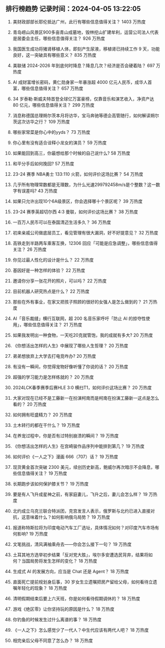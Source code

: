 
## 排行榜趋势 记录时间：2024-04-05 13:22:05
  
  1. 美财政部部长耶伦抵达广州，此行有哪些信息值得关注？ 1403 万热度
    
  2. 青岛崂山风景区900多亩青山成墓地，毁林挖山扩建牟利，运营公司法人代表是居委会主任，哪些信息值得关注？ 926 万热度
    
  3. 我国医生成功将猪肾移植人体，即刻产生尿液，移植肾已持续工作 9 天，功能良好，这一突破具有哪些意义？ 835 万热度
    
  4. 美联储 2024-2026 年到底何时降息？降息几次？经济是否会硬着陆？ 697 万热度
    
  5. AI 成财富增长密码，黄仁勋身家一年暴涨超 4000 亿元人民币，成华人首富，哪些信息值得关注？ 657 万热度
    
  6. 34 岁泰勒·斯威夫特首登全球亿万富豪榜，仅靠音乐和演艺收入，净资产达 80 亿元，哪些信息值得关注？ 299 万热度
    
  7. 消息称德国总理朔尔茨本月将访华，宝马奔驰等德企高管随行，如何解读朔尔茨这次访华之行？ 109 万热度
    
  8. 哪些家常菜是你心中的yyds？ 73 万热度
    
  9. 你心里有没有适合诠释小龙女的演员？ 59 万热度
    
  10. 如果能回到高三，你最想给那个时候的自己说什么? 58 万热度
    
  11. 和平分手后如何挽回? 57 万热度
    
  12. 23-24 赛季 NBA勇士 133:110 火箭，如何评价这场比赛？ 54 万热度
    
  13. 几乎所有物理常数都是无理数，为什么光速299792458m/s是个整数？这一数字有误差吗? 43 万热度
    
  14. 如果只允许出现10个6A级景区，你会选择哪十个景区呢？ 39 万热度
    
  15. 23-24 赛季英超切尔西 4:3 曼联，如何评价这场比赛？ 38 万热度
    
  16. 一百万人民币可以在泰国清迈生活多久？ 36 万热度
    
  17. 初来亲戚公司做底层员工，看见管理有很大漏洞，好不好提意见？ 32 万热度
    
  18. 高铁走到半路两车乘客互换，12306 回应「可能是应急调整」，哪些信息值得关注？ 26 万热度
    
  19. 你见过最人性化的设计是什么？ 22 万热度
    
  20. 基因好是一种怎样的体验？ 22 万热度
    
  21. 邀请你分享一张花开的照片，可以吗？ 22 万热度
    
  22. 目前机器人研究热点是什么？ 22 万热度
    
  23. 那些在外有事业，在家又把孩子照顾的很好的女强人是怎么做到的？ 21 万热度
    
  24. AI「音乐裁缝」横行互联网，超 200 名音乐家呼吁「防止 AI 的掠夺性使用」，哪些信息值得关注？ 21 万热度
    
  25. 如果我发明出一种食物，一天吃20克就管饱，我的成就有多大? 20 万热度
    
  26. 《你想活出怎样的人生》中展现了哪些人生哲理？ 20 万热度
    
  27. 弟弟想放弃上大学去打电竞咋办? 20 万热度
    
  28. 有没有一瞬间，你觉得宠物好像听懂了你说的话？ 20 万热度
    
  29. 超强的学习能力是怎样练就的？ 20 万热度
    
  30. 2024LCK春季赛季后赛HLE 3:0 横扫T1，如何评价这场比赛？ 20 万热度
    
  31. 大家对现在已经不是工藤新一在扮演柯南而是柯南在扮演工藤新一这点是怎么看的？ 20 万热度
    
  32. 如何拥有旺盛精力？ 20 万热度
    
  33. 土木转行的都在干什么？ 19 万热度
    
  34. 在养宠过程中，你是否有过特别崩溃的瞬间？ 19 万热度
    
  35. 《你想活出怎样的人生》在宫崎骏作品序列中能排到第几？ 19 万热度
    
  36. 如何评价《一人之下》漫画 666（707）话？ 19 万热度
    
  37. 现货黄金首次突破 2300 美元，续创历史新高，鲍威尔再次暗示不会降息，哪些信息值得关注？ 19 万热度
    
  38. 长期跑步该如何保护膝关节？ 19 万热度
    
  39. 要是有人飞升成星神之前，有家庭妻儿，飞升之后，妻儿会怎么样？ 19 万热度
    
  40. 北约成立乌克兰联合特派团，克宫发言人表示，俄罗斯与北约已进入直接对抗，这意味着什么？如何影响俄乌局势？ 19 万热度
    
  41. 报道称特斯拉将为印度电动汽车工厂选址，具体情况如何？对印度汽车市场有何影响? 19 万热度
    
  42. 文笔挑战，清风满袖乘舟去——你会怎么接下一句？ 19 万热度
    
  43. 土耳其地方选举初步结果「反对党大胜」，埃尔多安遭选民背弃，结果将如何？当国局势将发生怎样的变化？ 18 万热度
    
  44. 生成式 AI 的发展方向，应当是 Chat 还是 Agent？ 18 万热度
    
  45. 直面死亡提前规划身后事，30 岁女生立遗嘱把房产留给父母，如何看待立遗嘱年轻化的现象？ 18 万热度
    
  46. 清明假期结束后要上六天班，你是如何看待假期调休的？ 18 万热度
    
  47. 游戏《绝区零》让你坚持玩的原因是什么？ 18 万热度
    
  48. 你钓鱼的时候发生过什么离谱的事？ 18 万热度
    
  49. 《一人之下》怎么感觉少了一代人？中生代应该有两代人吧？ 18 万热度
    
  50. 相完亲后父母不同意了怎么办？ 18 万热度
    